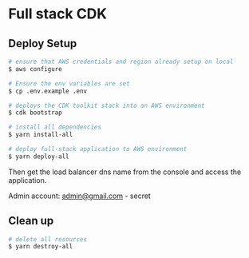 # Full stack CDK

## Deploy Setup

```bash
# ensure that AWS credentials and region already setup on local 
$ aws configure

# Ensure the env variables are set
$ cp .env.example .env

# deploys the CDK toolkit stack into an AWS environment
$ cdk bootstrap

# install all dependencies
$ yarn install-all

# deploy full-stack application to AWS environment
$ yarn deploy-all
```
Then get the load balancer dns name from the console and access the application.

Admin account: admin@gmail.com - secret

## Clean up

```bash
# delete all resources
$ yarn destroy-all
```